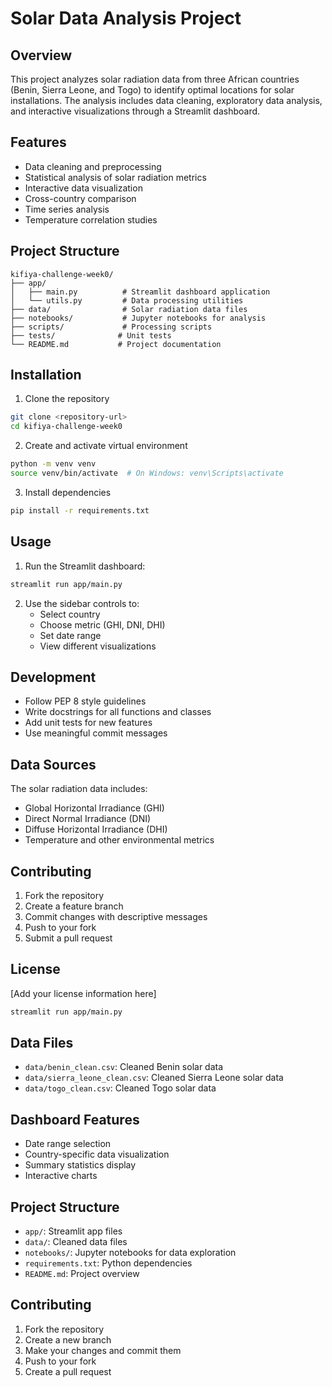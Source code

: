 # Solar Data Analysis Project

## Overview

This project analyzes solar radiation data from three African countries (Benin, Sierra Leone, and Togo) to identify optimal locations for solar installations. The analysis includes data cleaning, exploratory data analysis, and interactive visualizations through a Streamlit dashboard.

## Features

- Data cleaning and preprocessing
- Statistical analysis of solar radiation metrics
- Interactive data visualization
- Cross-country comparison
- Time series analysis
- Temperature correlation studies

## Project Structure

```
kifiya-challenge-week0/
├── app/
│   ├── main.py          # Streamlit dashboard application
│   └── utils.py         # Data processing utilities
├── data/                # Solar radiation data files
├── notebooks/           # Jupyter notebooks for analysis
├── scripts/             # Processing scripts
├── tests/              # Unit tests
└── README.md           # Project documentation
```

## Installation

1. Clone the repository

```bash
git clone <repository-url>
cd kifiya-challenge-week0
```

2. Create and activate virtual environment

```bash
python -m venv venv
source venv/bin/activate  # On Windows: venv\Scripts\activate
```

3. Install dependencies

```bash
pip install -r requirements.txt
```

## Usage

1. Run the Streamlit dashboard:

```bash
streamlit run app/main.py
```

2. Use the sidebar controls to:
   - Select country
   - Choose metric (GHI, DNI, DHI)
   - Set date range
   - View different visualizations

## Development

- Follow PEP 8 style guidelines
- Write docstrings for all functions and classes
- Add unit tests for new features
- Use meaningful commit messages

## Data Sources

The solar radiation data includes:

- Global Horizontal Irradiance (GHI)
- Direct Normal Irradiance (DNI)
- Diffuse Horizontal Irradiance (DHI)
- Temperature and other environmental metrics

## Contributing

1. Fork the repository
2. Create a feature branch
3. Commit changes with descriptive messages
4. Push to your fork
5. Submit a pull request

## License

[Add your license information here]

```bash
streamlit run app/main.py
```

## Data Files

- `data/benin_clean.csv`: Cleaned Benin solar data
- `data/sierra_leone_clean.csv`: Cleaned Sierra Leone solar data
- `data/togo_clean.csv`: Cleaned Togo solar data

## Dashboard Features

- Date range selection
- Country-specific data visualization
- Summary statistics display
- Interactive charts

## Project Structure

- `app/`: Streamlit app files
- `data/`: Cleaned data files
- `notebooks/`: Jupyter notebooks for data exploration
- `requirements.txt`: Python dependencies
- `README.md`: Project overview

## Contributing

1. Fork the repository
2. Create a new branch
3. Make your changes and commit them
4. Push to your fork
5. Create a pull request
